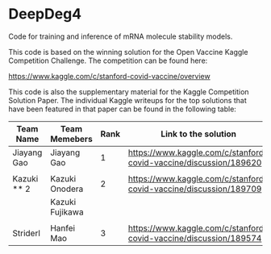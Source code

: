 # DeepDeg4

Code for training and inference of mRNA molecule stability models.

This code is based on the winning solution for the Open Vaccine Kaggle Competition Challenge. The competition can be found here:

https://www.kaggle.com/c/stanford-covid-vaccine/overview

This code is also the supplementary material for the Kaggle Competition Solution Paper. The individual Kaggle writeups for the top solutions that have been featured in that paper can be found in the following table:


| Team Name      |  Team Memebers | Rank  | Link to the solution                                            |
|----------------|----------------|-------|-----------------------------------------------------------------|
|Jiayang Gao     | Jiayang Gao    |   1   |https://www.kaggle.com/c/stanford-covid-vaccine/discussion/189620|
|                |                |       |                                                                 |
|Kazuki ** 2     |Kazuki Onodera  |   2   |https://www.kaggle.com/c/stanford-covid-vaccine/discussion/189709| 
|                |Kazuki Fujikawa |       |                                                                 |
|                |                |       |                                                                 |
|Striderl        |Hanfei Mao      |   3   |https://www.kaggle.com/c/stanford-covid-vaccine/discussion/189574|
